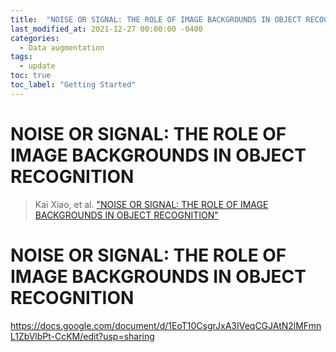 ```yaml
---
title:  "NOISE OR SIGNAL: THE ROLE OF IMAGE BACKGROUNDS IN OBJECT RECOGNITION"
last_modified_at: 2021-12-27 00:00:00 -0400
categories: 
  - Data augmentation
tags:
  - update
toc: true
toc_label: "Getting Started"
---
```


# NOISE OR SIGNAL: THE ROLE OF IMAGE BACKGROUNDS IN OBJECT RECOGNITION
> Kai Xiao, et al. ["NOISE OR SIGNAL: THE ROLE OF IMAGE BACKGROUNDS IN OBJECT RECOGNITION"](https://openreview.net/pdf?id=gl3D-xY7wLq)

# NOISE OR SIGNAL: THE ROLE OF IMAGE BACKGROUNDS IN OBJECT RECOGNITION


https://docs.google.com/document/d/1EoT10CsgrJxA3IVeqCGJAtN2lMFmnL1ZbVlbPt-CcKM/edit?usp=sharing
